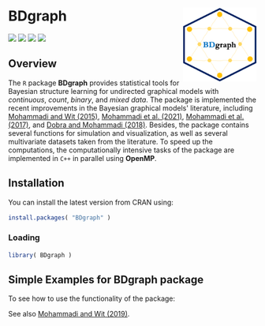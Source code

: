 <!-- README.md is generated from README.Rmd. Please edit that file -->

# **BDgraph** <a href='https://CRAN.R-project.org/package=BDgraph'><img src='man/figures/logo.png' align="right" height="150" /></a>

![](https://www.r-pkg.org/badges/version/BDgraph) 
![](https://www.r-pkg.org/badges/last-release/BDgraph) 
![](https://cranlogs.r-pkg.org/badges/BDgraph) 
![](https://cranlogs.r-pkg.org/badges/grand-total/BDgraph) 

## Overview

The `R` package **BDgraph** provides statistical tools for Bayesian structure learning for undirected graphical models with *continuous*, *count*, *binary*, and *mixed data*. The package is implemented the recent improvements in the Bayesian graphical models' literature, including [Mohammadi and Wit (2015)](https://projecteuclid.org/euclid.ba/1422468425), [Mohammadi et al. (2021)](https://doi.org/10.1080/01621459.2021.1996377), [Mohammadi et al. (2017)](https://rss.onlinelibrary.wiley.com/doi/full/10.1111/rssc.12171), and [Dobra and Mohammadi (2018)](https://projecteuclid.org/euclid.aoas/1532743478). Besides, the package contains several functions for simulation and visualization, as well as several multivariate datasets taken from the literature. To speed up the computations, the computationally intensive tasks of the package are implemented in `C++` in parallel using **OpenMP**.

## Installation

You can install the latest version from CRAN using:

``` r
install.packages( "BDgraph" )
```

### Loading

``` r
library( BDgraph )
```

## Simple Examples for BDgraph package

To see how to use the functionality of the package:

See also [Mohammadi and Wit (2019)](https://www.jstatsoft.org/article/view/v089i03).



